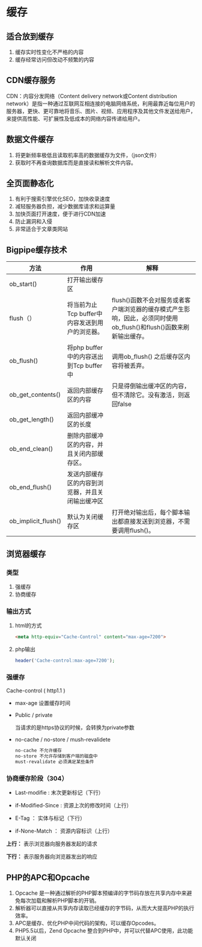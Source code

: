 # 缓存

## 适合放到缓存

1. 缓存实时性变化不严格的内容
2. 缓存经常访问但改动不频繁的内容

## CDN缓存服务

CDN：内容分发网络（Content delivery network或Content distribution network）是指一种通过互联网互相连接的电脑网络系统，利用最靠近每位用户的服务器，更快、更可靠地将音乐、图片、视频、应用程序及其他文件发送给用户，来提供高性能、可扩展性及低成本的网络内容传递给用户。 

## 数据文件缓存

1. 将更新频率极低且读取机率高的数据缓存为文件，（json文件）
2. 获取时不再查询数据库而是直接读和解析文件内容。

## 全页面静态化

1. 有利于搜索引擎优化SEO，加快收录速度
2. 减轻服务器负担，减少数据库请求和运算量
3. 加快页面打开速度，便于进行CDN加速
4. 防止漏洞和入侵
5. 非常适合于文章类网站

## Bigpipe缓存技术

| 方法                | 作用                                             | 解释                                                         |
| ------------------- | ------------------------------------------------ | ------------------------------------------------------------ |
| ob_start()          | 打开输出缓存区                                   |                                                              |
| flush（）           | 将当前为止Tcp buffer中内容发送到用户的浏览器。   | flush()函数不会对服务或者客户端浏览器的缓存模式产生影响，因此，必须同时使用ob_flush()和flush()函数来刷新输出缓存。 |
| ob_flush()          | 将php buffer中的内容送出到Tcp buffer中           | 调用ob_flush() 之后缓存区内容将被丢弃。                      |
| ob_get_contents()   | 返回内部缓存区的内容                             | 只是得倒输出缓冲区的内容，但不清除它。没有激活，则返回false  |
| ob_get_length()     | 返回内部缓冲区的长度                             |                                                              |
| ob_end_clean()      | 删除内部缓冲区的内容，并且关闭内部缓存区。       |                                                              |
| ob_end_flush()      | 发送内部缓存区的内容到浏览器，并且关闭输出缓冲区 |                                                              |
| ob_implicit_flush() | 默认为关闭缓存区                                 | 打开绝对输出后，每个脚本输出都直接发送到浏览器，不需要调用flush()。 |

## 浏览器缓存

### 类型

1. 强缓存
2. 协商缓存

### 输出方式

1. html的方式

   ```html
   <meta http-equiv="Cache-Control" content="max-age=7200">
   ```

2. php输出

   ```php
   header('Cache-control:max-age=7200');
   ```

### 强缓存

Cache-control ( http1.1 )

* max-age 设置缓存时间

* Public / private  

  当请求的是https协议的时候，会转换为private参数

* no-cache / no-store / mush-revalidete

  ```html
  no-cache 不允许缓存
  no-store 不允许存储到客户端的磁盘中
  must-revalidate 必须满足某些条件
  ```

### 协商缓存阶段（304）

* Last-modifie : 末次更新标记（下行）

* if-Modified-Since : 资源上次的修改时间（上行）

  

* E-Tag ： 实体与标记（下行）

* if-None-Match ： 资源内容标识（上行）

__上行：__ 表示浏览器向服务器发起的请求

__下行：__ 表示服务器向浏览器发出的响应

## PHP的APC和Opcache

1. Opcache 是一种通过解析的PHP脚本预编译的字节码存放在共享内存中来避免每次加载和解析PHP脚本的开销。
2. 解析器可以直接从共享内存读取已经缓存的字节码，从而大大提高PHP的执行效率。
3. APC是缓存、优化PHP中间代码的架构，可以缓存Opcodes。
4. PHP5.5以后，Zend Opcache 整合到PHP中，并可以代替APC使用，此功能默认关闭